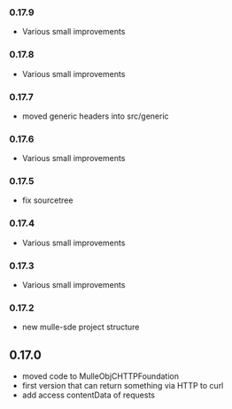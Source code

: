 ### 0.17.9

* Various small improvements

### 0.17.8

* Various small improvements

### 0.17.7

* moved generic headers into src/generic

### 0.17.6

* Various small improvements

### 0.17.5

* fix sourcetree

### 0.17.4

* Various small improvements

### 0.17.3

* Various small improvements

### 0.17.2

* new mulle-sde project structure

## 0.17.0

* moved code to MulleObjCHTTPFoundation
* first version that can return something via HTTP to curl
* add access contentData of requests
